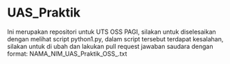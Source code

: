 # UAS_Praktik
Ini merupakan repositori untuk UTS OSS PAGI, silakan untuk diselesaikan dengan melihat script python1.py, dalam script tersebut terdapat kesalahan, silakan untuk di ubah dan lakukan pull request jawaban saudara dengan format: NAMA_NIM_UAS_Praktik_OSS_.txt
